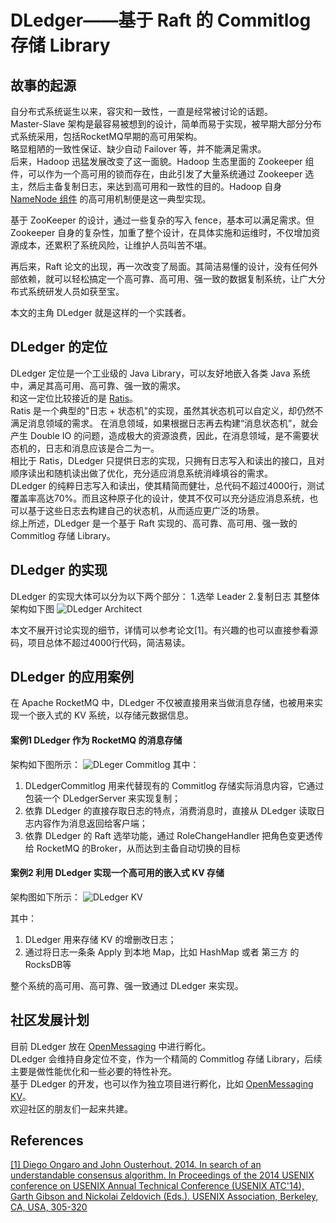 # DLedger——基于 Raft 的 Commitlog 存储 Library


## 故事的起源
自分布式系统诞生以来，容灾和一致性，一直是经常被讨论的话题。  
Master-Slave 架构是最容易被想到的设计，简单而易于实现，被早期大部分分布式系统采用，包括RocketMQ早期的高可用架构。  
略显粗陋的一致性保证、缺少自动 Failover 等，并不能满足需求。  
后来，Hadoop 迅猛发展改变了这一面貌。Hadoop 生态里面的 Zookeeper 组件，可以作为一个高可用的锁而存在，由此引发了大量系统通过 Zookeeper 选主，然后主备复制日志，来达到高可用和一致性的目的。Hadoop 自身 [NameNode 组件](https://hadoop.apache.org/docs/r2.9.2/hadoop-project-dist/hadoop-hdfs/HDFSHighAvailabilityWithQJM.html) 的高可用机制便是这一典型实现。  

基于 ZooKeeper 的设计，通过一些复杂的写入 fence，基本可以满足需求。但 Zookeeper 自身的复杂性，加重了整个设计，在具体实施和运维时，不仅增加资源成本，还累积了系统风险，让维护人员叫苦不堪。

再后来，Raft 论文的出现，再一次改变了局面。其简洁易懂的设计，没有任何外部依赖，就可以轻松搞定一个高可靠、高可用、强一致的数据复制系统，让广大分布式系统研发人员如获至宝。

本文的主角 DLedger 就是这样的一个实践者。

## DLedger 的定位
DLedger 定位是一个工业级的 Java Library，可以友好地嵌入各类 Java 系统中，满足其高可用、高可靠、强一致的需求。  
和这一定位比较接近的是 [Ratis](https://github.com/apache/incubator-ratis)。  
Ratis 是一个典型的"日志 + 状态机"的实现，虽然其状态机可以自定义，却仍然不满足消息领域的需求。
在消息领域，如果根据日志再去构建“消息状态机”，就会产生 Double IO 的问题，造成极大的资源浪费，因此，在消息领域，是不需要状态机的，日志和消息应该是合二为一。  
相比于 Ratis，DLedger 只提供日志的实现，只拥有日志写入和读出的接口，且对顺序读出和随机读出做了优化，充分适应消息系统消峰填谷的需求。   
DLedger 的纯粹日志写入和读出，使其精简而健壮，总代码不超过4000行，测试覆盖率高达70%。而且这种原子化的设计，使其不仅可以充分适应消息系统，也可以基于这些日志去构建自己的状态机，从而适应更广泛的场景。  
综上所述，DLedger 是一个基于 Raft 实现的、高可靠、高可用、强一致的 Commitlog 存储 Library。

## DLedger 的实现
DLedger 的实现大体可以分为以下两个部分：
1.选举 Leader
2.复制日志
其整体架构如下图
![DLedger Architect](https://img.alicdn.com/5476e8b07b923/TB1bwJOycfpK1RjSZFOXXa6nFXa)

本文不展开讨论实现的细节，详情可以参考论文[1]。有兴趣的也可以直接参看源码，项目总体不超过4000行代码，简洁易读。

## DLedger 的应用案例
在 Apache RocketMQ 中，DLedger 不仅被直接用来当做消息存储，也被用来实现一个嵌入式的 KV 系统，以存储元数据信息。

#### 案例1 DLedger 作为 RocketMQ 的消息存储
架构如下图所示：
![DLeger Commitlog](https://img.alicdn.com/5476e8b07b923/TB1RaBNyirpK1RjSZFhXXXSdXXa)
其中：
1. DLedgerCommitlog 用来代替现有的 Commitlog 存储实际消息内容，它通过包装一个 DLedgerServer 来实现复制；
2. 依靠 DLedger 的直接存取日志的特点，消费消息时，直接从 DLedger 读取日志内容作为消息返回给客户端；
3. 依靠 DLedger 的 Raft 选举功能，通过 RoleChangeHandler 把角色变更透传给 RocketMQ 的Broker，从而达到主备自动切换的目标

#### 案例2 利用 DLedger 实现一个高可用的嵌入式 KV 存储
架构图如下所示：
![DLedger KV](https://img.alicdn.com/5476e8b07b923/TB1aCpYygHqK1RjSZFEXXcGMXXa)

其中：
1. DLedger 用来存储 KV 的增删改日志；
2. 通过将日志一条条 Apply 到本地 Map，比如 HashMap 或者 第三方 的 RocksDB等

整个系统的高可用、高可靠、强一致通过 DLedger 来实现。

## 社区发展计划

目前 DLedger 放在 [OpenMessaging](https://github.com/openmessaging) 中进行孵化。  
DLedger 会维持自身定位不变，作为一个精简的 Commitlog 存储 Library，后续主要是做性能优化和一些必要的特性补充。  
基于 DLedger 的开发，也可以作为独立项目进行孵化，比如 [OpenMessaging KV](https://github.com/openmessaging/openmessaging-hakv)。  
欢迎社区的朋友们一起来共建。  

## References
[[1] Diego Ongaro and John Ousterhout. 2014. In search of an understandable consensus algorithm. In Proceedings of the 2014 USENIX conference on USENIX Annual Technical Conference (USENIX ATC'14), Garth Gibson and Nickolai Zeldovich (Eds.). USENIX Association, Berkeley, CA, USA, 305-320](https://www.usenix.org/system/files/conference/atc14/atc14-paper-ongaro.pdf)

